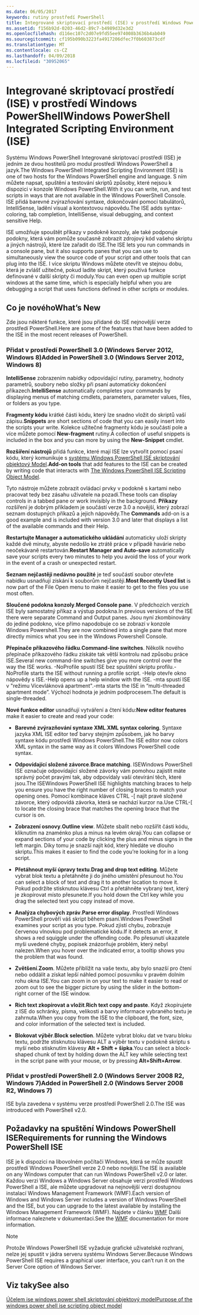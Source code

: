 ```yaml
---
ms.date: 06/05/2017
keywords: rutiny prostředí PowerShell
title: Integrované skriptovací prostředí (ISE) v prostředí Windows PowerShell
ms.assetid: f156b92d-0203-46d2-89c7-b4989d32e3d2
ms.openlocfilehash: d116ec107c2d07e9fd55ee974008b3636b4ab049
ms.sourcegitcommit: cf195b090b3223fa4917206dfec7f0b603873cdf
ms.translationtype: MT
ms.contentlocale: cs-CZ
ms.lasthandoff: 04/09/2018
ms.locfileid: "30952065"
---
```

# <a name="windows-powershell-integrated-scripting-environment-ise"></a><span data-ttu-id="09857-103">Integrované skriptovací prostředí (ISE) v prostředí Windows PowerShell</span><span class="sxs-lookup"><span data-stu-id="09857-103">Windows PowerShell Integrated Scripting Environment (ISE)</span></span>

<span data-ttu-id="09857-104">Systému Windows PowerShell Integrované skriptovací prostředí (ISE) je jedním ze dvou hostitelů pro modul prostředí Windows PowerShell a jazyk.</span><span class="sxs-lookup"><span data-stu-id="09857-104">The Windows PowerShell Integrated Scripting Environment (ISE) is one of two hosts for the Windows PowerShell engine and language.</span></span> <span data-ttu-id="09857-105">S ním můžete napsat, spuštění a testování skriptů způsoby, které nejsou k dispozici v konzole Windows PowerShell.</span><span class="sxs-lookup"><span data-stu-id="09857-105">With it you can write, run, and test scripts in ways that are not available in the Windows PowerShell Console.</span></span> <span data-ttu-id="09857-106">ISE přidá barevné zvýrazňování syntaxe, dokončování pomocí tabulátorů, IntelliSense, ladění visual a kontextovou nápovědu.</span><span class="sxs-lookup"><span data-stu-id="09857-106">The ISE adds syntax-coloring, tab completion, IntelliSense, visual debugging, and context sensitive Help.</span></span>

<span data-ttu-id="09857-107">ISE umožňuje spouštět příkazy v podokně konzoly, ale také podporuje podokny, která vám pomůže současně zobrazit zdrojový kód vašeho skriptu a jiných nástrojů, které lze zařadit do ISE.</span><span class="sxs-lookup"><span data-stu-id="09857-107">The ISE lets you run commands in a console pane, but it also supports panes that you can use to simultaneously view the source code of your script and other tools that can plug into the ISE.</span></span> <span data-ttu-id="09857-108">I více skriptu Windows můžete otevřít ve stejnou dobu, která je zvlášť užitečné, pokud ladíte skript, který používá funkce definované v další skripty či moduly.</span><span class="sxs-lookup"><span data-stu-id="09857-108">You can even open up multiple script windows at the same time, which is especially helpful when you are debugging a script that uses functions defined in other scripts or modules.</span></span>

## <a name="whats-new"></a><span data-ttu-id="09857-109">Co je nového</span><span class="sxs-lookup"><span data-stu-id="09857-109">What’s New</span></span>

<span data-ttu-id="09857-110">Zde jsou některé funkce, které jsou přidané do ISE nejnovější verze prostředí PowerShell.</span><span class="sxs-lookup"><span data-stu-id="09857-110">Here are some of the features that have been added to the ISE in the most recent releases of PowerShell.</span></span>

### <a name="added-in-powershell-30-windows-server-2012-windows-8"></a><span data-ttu-id="09857-111">Přidat v prostředí PowerShell 3.0 (Windows Server 2012, Windows 8)</span><span class="sxs-lookup"><span data-stu-id="09857-111">Added in PowerShell 3.0 (Windows Server 2012, Windows 8)</span></span>

<span data-ttu-id="09857-112">**IntelliSense** zobrazením nabídky odpovídající rutiny, parametry, hodnoty parametrů, soubory nebo složky při psaní automaticky dokončení příkazech.</span><span class="sxs-lookup"><span data-stu-id="09857-112">**IntelliSense** automatically completes your commands by displaying menus of matching cmdlets, parameters, parameter values, files, or folders as you type.</span></span>

<span data-ttu-id="09857-113">**Fragmenty kódu** krátké části kódu, který lze snadno vložit do skriptů vaší zápisu.</span><span class="sxs-lookup"><span data-stu-id="09857-113">**Snippets** are short sections of code that you can easily insert into the scripts your write.</span></span> <span data-ttu-id="09857-114">Kolekce užitečné fragmenty kódu je součástí pole a více můžete pomocí **New-fragment** rutiny.</span><span class="sxs-lookup"><span data-stu-id="09857-114">A collection of useful snippets is included in the box and you can more by using the **New-Snippet** cmdlet.</span></span>

<span data-ttu-id="09857-115">**Rozšíření nástrojů** přidá funkce, které mají ISE lze vytvořit pomocí psaní kódu, který komunikuje s [systému Windows PowerShell ISE skriptování objektový Model](../../core-powershell/ise/The-ISE-Object-Model-Hierarchy.md).</span><span class="sxs-lookup"><span data-stu-id="09857-115">**Add-on tools** that add features to the ISE can be created by writing code that interacts with [The Windows PowerShell ISE Scripting Object Model](../../core-powershell/ise/The-ISE-Object-Model-Hierarchy.md).</span></span>

<span data-ttu-id="09857-116">Tyto nástroje můžete zobrazit ovládací prvky v podokně s kartami nebo pracovat tedy bez zásahu uživatele na pozadí.</span><span class="sxs-lookup"><span data-stu-id="09857-116">These tools can display controls in a tabbed pane or work invisibly in the background.</span></span> <span data-ttu-id="09857-117">**Příkazy** rozšíření je dobrým příkladem je součástí verze 3.0 a novější, který zobrazí seznam dostupných příkazů a jejich nápovědy.</span><span class="sxs-lookup"><span data-stu-id="09857-117">The **Commands** add-on is a good example and is included with version 3.0 and later that displays a list of the available commands and their Help.</span></span>

<span data-ttu-id="09857-118">**Restartujte Manager a automatického ukládání** automaticky uloží skripty každé dvě minuty, abyste nedošlo ke ztrátě práce v případě havárie nebo neočekávaně restartován.</span><span class="sxs-lookup"><span data-stu-id="09857-118">**Restart Manager and Auto-save** automatically save your scripts every two minutes to help you avoid the loss of your work in the event of a crash or unexpected restart.</span></span>

<span data-ttu-id="09857-119">**Seznam nejčastěji nedávno použité** je teď součástí soubor otevřete nabídku usnadňují získání k souborům nejčastěji.</span><span class="sxs-lookup"><span data-stu-id="09857-119">**Most Recently Used list** is now part of the File Open menu to make it easier to get to the files you use most often.</span></span>

<span data-ttu-id="09857-120">**Sloučené podokna konzoly**.</span><span class="sxs-lookup"><span data-stu-id="09857-120">**Merged Console pane**.</span></span> <span data-ttu-id="09857-121">V předchozích verzích ISE byly samostatný příkaz a výstup podokna.</span><span class="sxs-lookup"><span data-stu-id="09857-121">In previous versions of the ISE there were separate Command and Output panes.</span></span> <span data-ttu-id="09857-122">Jsou nyní zkombinovány do jediné podokno, více přímo napodobuje co se zobrazí v konzole Windows Powershell.</span><span class="sxs-lookup"><span data-stu-id="09857-122">They are now combined into a single pane that more directly mimics what you see in the Windows Powershell Console.</span></span>

<span data-ttu-id="09857-123">**Přepínače příkazového řádku**.</span><span class="sxs-lookup"><span data-stu-id="09857-123">**Command-line switches**.</span></span> <span data-ttu-id="09857-124">Několik nového přepínače příkazového řádku získáte tak větší kontrolu nad způsobu práce ISE.</span><span class="sxs-lookup"><span data-stu-id="09857-124">Several new command-line switches give you more control over the way the ISE works.</span></span> <span data-ttu-id="09857-125">-NoProfile spustí ISE bez spuštění skriptu profilu.</span><span class="sxs-lookup"><span data-stu-id="09857-125">-NoProfile starts the ISE without running a profile script.</span></span> <span data-ttu-id="09857-126">-Help otevře okno nápovědy s ISE.</span><span class="sxs-lookup"><span data-stu-id="09857-126">-Help opens up a help window with the ISE.</span></span> <span data-ttu-id="09857-127">-mta spustí ISE v "režimu Vícevláknová apartment".</span><span class="sxs-lookup"><span data-stu-id="09857-127">-mta starts the ISE in “multi-threaded apartment mode”.</span></span> <span data-ttu-id="09857-128">Výchozí hodnota je jedním podprocesem.</span><span class="sxs-lookup"><span data-stu-id="09857-128">The default is single-threaded.</span></span>

<span data-ttu-id="09857-129">**Nové funkce editor** usnadňují vytváření a čtení kódu:</span><span class="sxs-lookup"><span data-stu-id="09857-129">**New editor features** make it easier to create and read your code:</span></span>

- <span data-ttu-id="09857-130">**Barevné zvýrazňování syntaxe XML**.</span><span class="sxs-lookup"><span data-stu-id="09857-130">**XML syntax coloring**.</span></span> <span data-ttu-id="09857-131">Syntaxe jazyka XML ISE editor teď barvy stejným způsobem, jak ho barvy syntaxe kódu prostředí Windows PowerShell.</span><span class="sxs-lookup"><span data-stu-id="09857-131">The ISE editor now colors XML syntax in the same way as it colors Windows PowerShell code syntax.</span></span>

- <span data-ttu-id="09857-132">**Odpovídající složené závorce**.</span><span class="sxs-lookup"><span data-stu-id="09857-132">**Brace matching**.</span></span> <span data-ttu-id="09857-133">ISEWindows PowerShell ISE označuje odpovídající složené závorky vám pomohou zajistit máte správný počet pravými tak, aby odpovídaly vaší otevírání těch, které jsou.</span><span class="sxs-lookup"><span data-stu-id="09857-133">The ISEWindows PowerShell ISE highlights matching braces to help you ensure you have the right number of closing braces to match your opening ones.</span></span> <span data-ttu-id="09857-134">Pomocí kombinace kláves CTRL -\[ najít pravé složené závorce, který odpovídá závorka, která se nachází kurzor na.</span><span class="sxs-lookup"><span data-stu-id="09857-134">Use CTRL-\[ to locate the closing brace that matches the opening brace that the cursor is on.</span></span>

- <span data-ttu-id="09857-135">**Zobrazení osnovy**.</span><span class="sxs-lookup"><span data-stu-id="09857-135">**Outline view**.</span></span> <span data-ttu-id="09857-136">Můžete sbalit nebo rozšířit části kódu, kliknutím na znaménko plus a minus na levém okraji.</span><span class="sxs-lookup"><span data-stu-id="09857-136">You can collapse or expand sections of your code by clicking the plus and minus signs in the left margin.</span></span> <span data-ttu-id="09857-137">Díky tomu je snazší najít kód, který hledáte ve dlouho skriptu.</span><span class="sxs-lookup"><span data-stu-id="09857-137">This makes it easier to find the code you’re looking for in a long script.</span></span>

- <span data-ttu-id="09857-138">**Přetáhnout myší úpravy textu**.</span><span class="sxs-lookup"><span data-stu-id="09857-138">**Drag and drop text editing**.</span></span> <span data-ttu-id="09857-139">Můžete vybrat blok textu a přetáhněte ji do jiného umístění přesunout ho.</span><span class="sxs-lookup"><span data-stu-id="09857-139">You can select a block of text and drag it to another location to move it.</span></span> <span data-ttu-id="09857-140">Pokud podržíte stisknutou klávesu Ctrl a přetáhněte vybraný text, který je zkopírovat místo přesunete.</span><span class="sxs-lookup"><span data-stu-id="09857-140">If you hold down the Ctrl key while you drag the selected text you copy instead of move.</span></span>

- <span data-ttu-id="09857-141">**Analýza chybových zpráv**.</span><span class="sxs-lookup"><span data-stu-id="09857-141">**Parse error display**.</span></span> <span data-ttu-id="09857-142">Prostředí Windows PowerShell prověří váš skript během psaní.</span><span class="sxs-lookup"><span data-stu-id="09857-142">Windows PowerShell examines your script as you type.</span></span> <span data-ttu-id="09857-143">Pokud zjistí chybu, zobrazuje červenou vlnovkou pod problematické kódu.</span><span class="sxs-lookup"><span data-stu-id="09857-143">If it detects an error, it shows a red squiggle under the offending code.</span></span> <span data-ttu-id="09857-144">Po přesunutí ukazatele myši uvedené chyby, popisek znázorňuje problém, který nebyl nalezen.</span><span class="sxs-lookup"><span data-stu-id="09857-144">When you hover over the indicated error, a tooltip shows you the problem that was found.</span></span>

- <span data-ttu-id="09857-145">**Zvětšení**.</span><span class="sxs-lookup"><span data-stu-id="09857-145">**Zoom**.</span></span> <span data-ttu-id="09857-146">Můžete přiblížit na vaše textu, aby bylo snazší pro čtení nebo oddálit a získat lepší náhled pomocí posuvníku v pravém dolním rohu okna ISE.</span><span class="sxs-lookup"><span data-stu-id="09857-146">You can zoom in on your text to make it easier to read or zoom out to see the bigger picture by using the slider in the bottom-right corner of the ISE window.</span></span>

- <span data-ttu-id="09857-147">**Rich text zkopírovat a vložit**.</span><span class="sxs-lookup"><span data-stu-id="09857-147">**Rich text copy and paste**.</span></span> <span data-ttu-id="09857-148">Když zkopírujete z ISE do schránky, písma, velikosti a barvy informace vybraného textu je zahrnuta.</span><span class="sxs-lookup"><span data-stu-id="09857-148">When you copy from the ISE to the clipboard, the font, size, and color information of the selected text is included.</span></span>

- <span data-ttu-id="09857-149">**Blokovat výběr**.</span><span class="sxs-lookup"><span data-stu-id="09857-149">**Block selection**.</span></span> <span data-ttu-id="09857-150">Můžete vybrat bloku dat ve tvaru bloku textu, podržte stisknutou klávesu ALT a výběr textu v podokně skriptu s myší nebo stisknutím klávesy **Alt + Shift + šipka**.</span><span class="sxs-lookup"><span data-stu-id="09857-150">You can select a block-shaped chunk of text by holding down the ALT key while selecting text in the script pane with your mouse, or by pressing **Alt+Shift+Arrow**.</span></span>

### <a name="added-in-powershell-20-windows-server-2008-r2-windows-7"></a><span data-ttu-id="09857-151">Přidat v prostředí PowerShell 2.0 (Windows Server 2008 R2, Windows 7)</span><span class="sxs-lookup"><span data-stu-id="09857-151">Added in PowerShell 2.0 (Windows Server 2008 R2, Windows 7)</span></span>

<span data-ttu-id="09857-152">ISE byla zavedena v systému verze prostředí PowerShell 2.0.</span><span class="sxs-lookup"><span data-stu-id="09857-152">The ISE was introduced with PowerShell v2.0.</span></span>

## <a name="requirements-for-running-the-windows-powershell-ise"></a><span data-ttu-id="09857-153">Požadavky na spuštění Windows PowerShell ISE</span><span class="sxs-lookup"><span data-stu-id="09857-153">Requirements for running the Windows PowerShell ISE</span></span>

<span data-ttu-id="09857-154">ISE je k dispozici na libovolném počítači Windows, která se může spustit prostředí Windows PowerShell verze 2.0 nebo novější.</span><span class="sxs-lookup"><span data-stu-id="09857-154">The ISE is available on any Windows computer that can run Windows PowerShell v2.0 or later.</span></span> <span data-ttu-id="09857-155">Každou verzi Windows a Windows Server obsahuje verzi prostředí Windows PowerShell a ISE, ale můžete upgradovat na nejnovější verzi dostupnou instalací Windows Management Framework (WMF).</span><span class="sxs-lookup"><span data-stu-id="09857-155">Each version of Windows and Windows Server includes a version of Windows PowerShell and the ISE, but you can upgrade to the latest available by installing the Windows Management Framework (WMF).</span></span> <span data-ttu-id="09857-156">Najdete v článku [WMF](/powershell/wmf/readme) Další informace naleznete v dokumentaci.</span><span class="sxs-lookup"><span data-stu-id="09857-156">See the [WMF](/powershell/wmf/readme) documentation for more information.</span></span>

> [!NOTE]
> <span data-ttu-id="09857-157">Protože Windows PowerShell ISE vyžaduje grafické uživatelské rozhraní, nelze jej spustit v jádra serveru systému Windows Server.</span><span class="sxs-lookup"><span data-stu-id="09857-157">Because Windows PowerShell ISE requires a graphical user interface, you can’t run it on the Server Core option of Windows Server.</span></span>

## <a name="see-also"></a><span data-ttu-id="09857-158">Viz taky</span><span class="sxs-lookup"><span data-stu-id="09857-158">See also</span></span>

[<span data-ttu-id="09857-159">Účelem ise windows power shell skriptování objektový model</span><span class="sxs-lookup"><span data-stu-id="09857-159">Purpose of the windows power shell ise scripting object model</span></span>](../../core-powershell/ise/Purpose-of-the-Windows-PowerShell-ISE-Scripting-Object-Model.md)